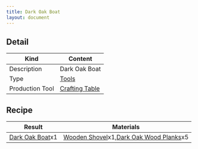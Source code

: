 ```yaml
---
title: Dark Oak Boat
layout: document
---
```

## Detail

|Kind|Content|
|---|---|
|Description|Dark Oak Boat|
|Type|[Tools](Tools)|
|Production Tool|[Crafting Table](Crafting_Table)|

## Recipe

|Result|Materials|
|---|---|
|[Dark Oak Boat](Dark_Oak_Boat)x1|[Wooden Shovel](Wooden_Shovel)x1,[Dark Oak Wood Planks](Dark_Oak_Wood_Planks)x5|
